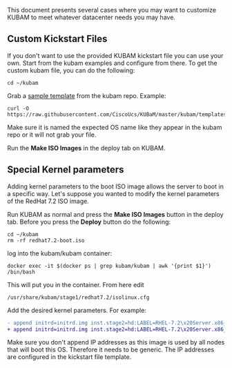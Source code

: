 This document presents several cases where you may want to customize KUBAM to meet whatever datacenter needs you may have. 

## Custom Kickstart Files
If you don't want to use the provided KUBAM kickstart file you can use your own.  Start from the kubam examples and configure from there. To get the custom kubam file, you can do the following:

```
cd ~/kubam
```
Grab a [sample template](https://github.com/CiscoUcs/KUBaM/tree/master/kubam/templates) from the kubam repo. Example: 

```
curl -O https://raw.githubusercontent.com/CiscoUcs/KUBaM/master/kubam/templates/centos7.4.tmpl 
```

Make sure it is named the expected OS name like they appear in the kubam repo or it will not grab your file. 

Run the __Make ISO Images__ in the deploy tab on KUBAM. 

## Special Kernel parameters

Adding kernel parameters to the boot ISO image allows the server to boot in a specific way.  Let's suppose you wanted to modify the kernel parameters of the RedHat 7.2 ISO image. 

Run KUBAM as normal and press the __Make ISO Images__ button in the deploy tab.  Before you press the __Deploy__ button do the following: 

```
cd ~/kubam
rm -rf redhat7.2-boot.iso 
```

log into the kubam/kubam container: 

```
docker exec -it $(docker ps | grep kubam/kubam | awk '{print $1}') /bin/bash
```

This will put you in the container.  From here edit

```
/usr/share/kubam/stage1/redhat7.2/isolinux.cfg
```

Add the desired kernel parameters.  For example: 

```diff
- append initrd=initrd.img inst.stage2=hd:LABEL=RHEL-7.2\x20Server.x86_64 inst.ks=hd:LABEL=KUBAM:ks.cfg quiet
+ append initrd=initrd.img inst.stage2=hd:LABEL=RHEL-7.2\x20Server.x86_64 inst.ks=hd:LABEL=KUBAM:ks.cfg net.ifnames=0 biosdevname=0 quiet

```

Make sure you don't append IP addresses as this image is used by all nodes that will boot this OS.  Therefore it needs to be generic.  The IP addresses are configured in the kickstart file template. 
